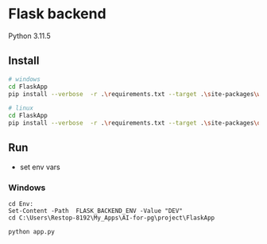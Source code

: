 # Flask backend

Python 3.11.5
## Install
```sh
# windows
cd FlaskApp
pip install --verbose  -r .\requirements.txt --target .\site-packages\windows --upgrade

# linux
cd FlaskApp
pip install --verbose  -r .\requirements.txt --target .\site-packages\darwin --upgrade
```

## Run
* set env vars
### Windows
```
cd Env:
Set-Content -Path  FLASK_BACKEND_ENV -Value "DEV" 
cd C:\Users\Restop-8192\My_Apps\AI-for-pg\project\FlaskApp

python app.py
```
